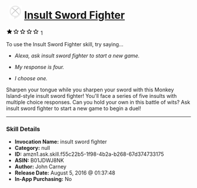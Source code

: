 # &nbsp;<img src="skill_icon" alt="Insult Sword Fighter icon" width="36"> [Insult Sword Fighter](http://alexa.amazon.com/#skills/amzn1.ask.skill.f55c22b5-1f98-4b2a-b268-67d374733175)
![1 stars](../../images/ic_star_black_18dp_1x.png)![1 stars](../../images/ic_star_border_black_18dp_1x.png)![1 stars](../../images/ic_star_border_black_18dp_1x.png)![1 stars](../../images/ic_star_border_black_18dp_1x.png)![1 stars](../../images/ic_star_border_black_18dp_1x.png) 1

To use the Insult Sword Fighter skill, try saying...

* *Alexa, ask insult sword fighter to start a new game.*

* *My response is four.*

* *I choose one.*

Sharpen your tongue while you sharpen your sword with this Monkey Island-style insult sword fighter! You'll face a series of five insults with multiple choice responses. Can you hold your own in this battle of wits? Ask insult sword fighter to start a new game to begin a duel!

***

### Skill Details

* **Invocation Name:** insult sword fighter
* **Category:** null
* **ID:** amzn1.ask.skill.f55c22b5-1f98-4b2a-b268-67d374733175
* **ASIN:** B01JDWJ8NK
* **Author:** John Carney
* **Release Date:** August 5, 2016 @ 01:37:48
* **In-App Purchasing:** No
